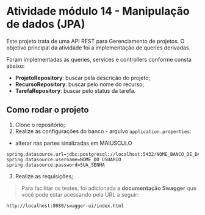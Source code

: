 # Atividade módulo 14 - Manipulação de dados (JPA)

Este projeto trata de uma API REST para Gerenciamento de projetos. O objetivo principal da atividade foi a implementação de queries derivadas.

Foram implementadas as queries, services e controllers conforme consta abaixo: 
* **ProjetoRepository**: buscar pela descrição do projeto;
* **RecursoRepository**: buscar pelo nome do recurso;
* **TarefaRepository**: buscar pelo status da tarefa.


## Como rodar o projeto

1. Clone o repositório;
2. Realize as configurações do banco - arquivo `application.properties`: 
- alterar nas partes sinalizadas em MAIÚSCULO

```
spring.datasource.url=jdbc:postgresql://localhost:5432/NOME_BANCO_DE_DADOS
spring.datasource.username=NOME_DO_USUARIO
spring.datasource.password=SUA_SENHA
```

3. Realize as requisições;

> Para facilitar os testes, foi adicionada a **documentação Swagger** que você pode estar acessando pela URL a seguir: 

`http://localhost:8080/swagger-ui/index.html`